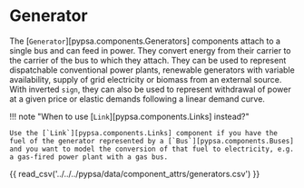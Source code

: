 # Generator

The [`Generator`][pypsa.components.Generators] components attach to a single bus and can feed in power. They
convert energy from their carrier to the carrier of the bus to which they
attach. They can be used to represent dispatchable conventional power plants,
renewable generators with variable availability, supply of grid electricity or
biomass from an external source. With inverted `sign`, they can also be used to
represent withdrawal of power at a given price or elastic demands following a
linear demand curve.

!!! note "When to use [`Link`][pypsa.components.Links] instead?"

    Use the [`Link`][pypsa.components.Links] component if you have the fuel of the generator represented by a [`Bus`][pypsa.components.Buses] and you want to model the conversion of that fuel to electricity, e.g. a gas-fired power plant with a gas bus.


{{ read_csv('../../../pypsa/data/component_attrs/generators.csv') }} 

